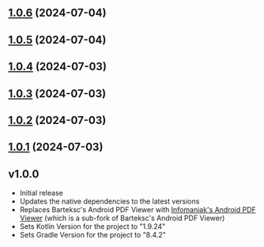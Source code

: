 

## [1.0.6](https://github.com/DanfordGidraph/react-native-render-pdf/compare/v1.0.5...v1.0.6) (2024-07-04)

## [1.0.5](https://github.com/DanfordGidraph/react-native-render-pdf/compare/v1.0.4...v1.0.5) (2024-07-04)

## [1.0.4](https://github.com/DanfordGidraph/react-native-render-pdf/compare/v1.0.3...v1.0.4) (2024-07-03)

## [1.0.3](https://github.com/DanfordGidraph/react-native-render-pdf/compare/v1.0.2...v1.0.3) (2024-07-03)

## [1.0.2](https://github.com/DanfordGidraph/react-native-render-pdf/compare/v1.0.1...v1.0.2) (2024-07-03)

## [1.0.1](https://github.com/DanfordGidraph/react-native-render-pdf/compare/v.1.0.0...v1.0.1) (2024-07-03)

## v1.0.0

- Initial release
- Updates the native dependencies to the latest versions
- Replaces Barteksc's Android PDF Viewer with [Infomaniak's Android PDF Viewer](android-pdfview) (which is a sub-fork of Barteksc's Android PDF Viewer)
- Sets Kotlin Version for the project to "1.9.24"
- Sets Gradle Version for the project to "8.4.2"
